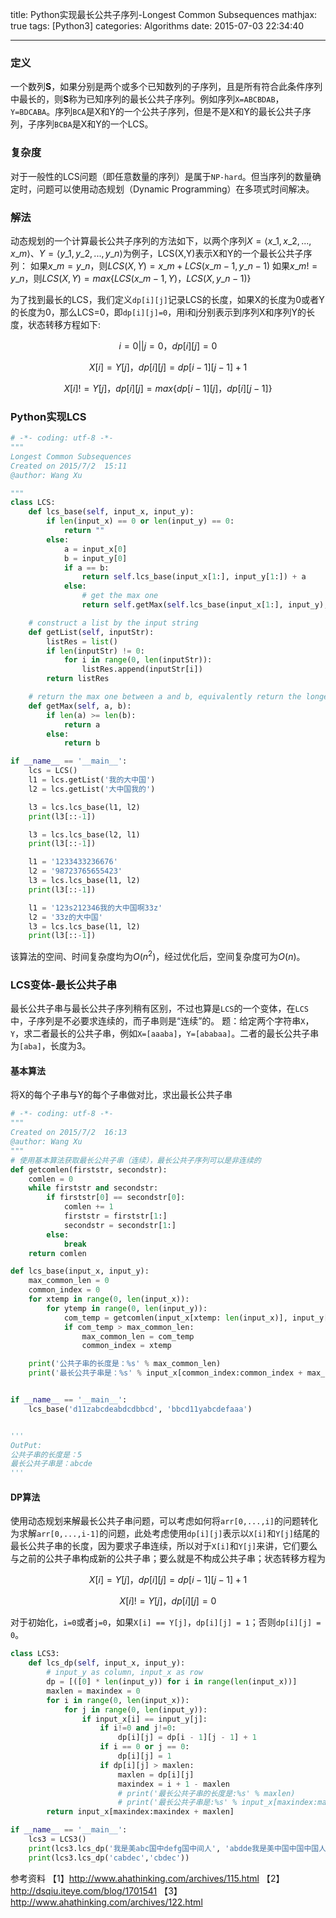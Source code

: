 title: Python实现最长公共子序列-Longest Common Subsequences
mathjax: true
tags: [Python3]
categories: Algorithms
date: 2015-07-03 22:34:40

---

### 定义
一个数列**S**，如果分别是两个或多个已知数列的子序列，且是所有符合此条件序列中最长的，则**S**称为已知序列的最长公共子序列。例如序列`X=ABCBDAB`，`Y=BDCABA`。序列`BCA`是X和Y的一个公共子序列，但是不是X和Y的最长公共子序列，子序列`BCBA`是X和Y的一个LCS。

### 复杂度
对于一般性的LCS问题（即任意数量的序列）是属于`NP-hard`。但当序列的数量确定时，问题可以使用动态规划（Dynamic Programming）在多项式时间解决。

### 解法
动态规划的一个计算最长公共子序列的方法如下，以两个序列$X=\langle x\_1,x\_2,...,x\_m \rangle$、$Y=\langle y\_1,y\_2,...,y\_n \rangle$为例子，LCS(X,Y)表示X和Y的一个最长公共子序列：
如果$x\_m = y\_n$，则$LCS(X,Y) = x\_m + LCS(x\_{m-1},y\_{n-1})$
如果$x\_m != y\_n$，则$LCS(X,Y) = max \lbrace LCS(x\_{m-1},Y)，LCS(X,y\_{n-1}) \rbrace$

为了找到最长的LCS，我们定义`dp[i][j]`记录LCS的长度，如果X的长度为0或者Y的长度为0，那么LCS=0，即`dp[i][j]=0`，用i和j分别表示到序列X和序列Y的长度，状态转移方程如下:

$$i=0||j=0，dp[i][j] = 0$$

$$X[i] = Y[j]，dp[i][j] = dp[i-1][j-1] + 1$$

$$X[i] != Y[j]，dp[i][j] = max \lbrace dp[i-1][j]，dp[i][j-1] \rbrace$$


### Python实现LCS
```python
# -*- coding: utf-8 -*-
"""
Longest Common Subsequences
Created on 2015/7/2  15:11
@author: Wang Xu

"""
class LCS:
    def lcs_base(self, input_x, input_y):
        if len(input_x) == 0 or len(input_y) == 0:
            return ""
        else:
            a = input_x[0]
            b = input_y[0]
            if a == b:
                return self.lcs_base(input_x[1:], input_y[1:]) + a
            else:
                # get the max one
                return self.getMax(self.lcs_base(input_x[1:], input_y), self.lcs_base(input_x, input_y[1:]))

    # construct a list by the input string
    def getList(self, inputStr):
        listRes = list()
        if len(inputStr) != 0:
            for i in range(0, len(inputStr)):
                listRes.append(inputStr[i])
        return listRes

    # return the max one between a and b, equivalently return the longest one
    def getMax(self, a, b):
        if len(a) >= len(b):
            return a
        else:
            return b

if __name__ == '__main__':
    lcs = LCS()
    l1 = lcs.getList('我的大中国')
    l2 = lcs.getList('大中国我的')

    l3 = lcs.lcs_base(l1, l2)
    print(l3[::-1])

    l3 = lcs.lcs_base(l2, l1)
    print(l3[::-1])

    l1 = '1233433236676'
    l2 = '98723765655423'
    l3 = lcs.lcs_base(l1, l2)
    print(l3[::-1])

    l1 = '123s212346我的大中国啊33z'
    l2 = '33z的大中国'
    l3 = lcs.lcs_base(l1, l2)
    print(l3[::-1])
```

该算法的空间、时间复杂度均为$O(n^{2})$，经过优化后，空间复杂度可为$O(n)$。

### LCS变体-最长公共子串
最长公共子串与最长公共子序列稍有区别，不过也算是`LCS`的一个变体，在`LCS`中，子序列是不必要求连续的，而子串则是“连续”的。
题：给定两个字符串`X`，`Y`，求二者最长的公共子串，例如`X=[aaaba]`，`Y=[ababaa]`。二者的最长公共子串为`[aba]`，长度为3。
#### 基本算法
将X的每个子串与Y的每个子串做对比，求出最长公共子串
```python
# -*- coding: utf-8 -*-
"""
Created on 2015/7/2  16:13
@author: Wang Xu
"""
# 使用基本算法获取最长公共子串（连续），最长公共子序列可以是非连续的
def getcomlen(firststr, secondstr):
    comlen = 0
    while firststr and secondstr:
        if firststr[0] == secondstr[0]:
            comlen += 1
            firststr = firststr[1:]
            secondstr = secondstr[1:]
        else:
            break
    return comlen

def lcs_base(input_x, input_y):
    max_common_len = 0
    common_index = 0
    for xtemp in range(0, len(input_x)):
        for ytemp in range(0, len(input_y)):
            com_temp = getcomlen(input_x[xtemp: len(input_x)], input_y[ytemp: len(input_y)])
            if com_temp > max_common_len:
                max_common_len = com_temp
                common_index = xtemp

    print('公共子串的长度是：%s' % max_common_len)
    print('最长公共子串是：%s' % input_x[common_index:common_index + max_common_len])


if __name__ == '__main__':
    lcs_base('d11zabcdeabdcdbbcd', 'bbcd11yabcdefaaa')


'''
OutPut:
公共子串的长度是：5
最长公共子串是：abcde
'''
```
#### DP算法
使用动态规划来解最长公共子串问题，可以考虑如何将`arr[0,...,i]`的问题转化为求解`arr[0,...,i-1]`的问题，此处考虑使用`dp[i][j]`表示以`X[i]`和`Y[j]`结尾的最长公共子串的长度，因为要求子串连续，所以对于`X[i]`和`Y[j]`来讲，它们要么与之前的公共子串构成新的公共子串；要么就是不构成公共子串；状态转移方程为

$$X[i] = Y[j]，dp[i][j] = dp[i-1][j-1] + 1$$

$$X[i] != Y[j]，dp[i][j] = 0$$


对于初始化，`i=0`或者`j=0`，如果`X[i] == Y[j]`，`dp[i][j] = 1`；否则`dp[i][j] = 0`。

```python
class LCS3:
    def lcs_dp(self, input_x, input_y):
        # input_y as column, input_x as row
        dp = [([0] * len(input_y)) for i in range(len(input_x))]
        maxlen = maxindex = 0
        for i in range(0, len(input_x)):
            for j in range(0, len(input_y)):
                if input_x[i] == input_y[j]:
                    if i!=0 and j!=0:
                        dp[i][j] = dp[i - 1][j - 1] + 1
                    if i == 0 or j == 0:
                        dp[i][j] = 1
                    if dp[i][j] > maxlen:
                        maxlen = dp[i][j]
                        maxindex = i + 1 - maxlen
                        # print('最长公共子串的长度是:%s' % maxlen)
                        # print('最长公共子串是:%s' % input_x[maxindex:maxindex + maxlen])
        return input_x[maxindex:maxindex + maxlen]

if __name__ == '__main__':
    lcs3 = LCS3()
    print(lcs3.lcs_dp('我是美abc国中defg国中间人', 'abdde我是美中国中国中国人'))
    print(lcs3.lcs_dp('cabdec','cbdec'))
```

参考资料
【1】http://www.ahathinking.com/archives/115.html
【2】http://dsqiu.iteye.com/blog/1701541
【3】http://www.ahathinking.com/archives/122.html